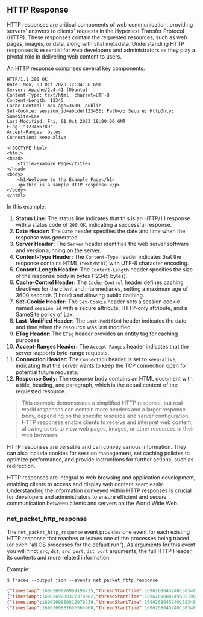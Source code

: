 ## HTTP Response

HTTP responses are critical components of web communication, providing servers'
answers to clients' requests in the Hypertext Transfer Protocol (HTTP). These
responses contain the requested resources, such as web pages, images, or data,
along with vital metadata. Understanding HTTP responses is essential for web
developers and administrators as they play a pivotal role in delivering web
content to users.

An HTTP response comprises several key components:

```
HTTP/1.1 200 OK
Date: Mon, 03 Oct 2023 12:34:56 GMT
Server: Apache/2.4.41 (Ubuntu)
Content-Type: text/html; charset=UTF-8
Content-Length: 12345
Cache-Control: max-age=3600, public
Set-Cookie: session_id=abcdef123456; Path=/; Secure; HttpOnly; SameSite=Lax
Last-Modified: Fri, 01 Oct 2023 18:00:00 GMT
ETag: "123456789"
Accept-Ranges: bytes
Connection: keep-alive

<!DOCTYPE html>
<html>
<head>
    <title>Example Page</title>
</head>
<body>
    <h1>Welcome to the Example Page</h1>
    <p>This is a sample HTTP response.</p>
</body>
</html>
```

In this example:

1. **Status Line:** The status line indicates that this is an HTTP/1.1 response with a status code of `200 OK`, indicating a successful response.
2. **Date Header:** The `Date` header specifies the date and time when the response was generated.
3. **Server Header:** The `Server` header identifies the web server software and version running on the server.
4. **Content-Type Header:** The `Content-Type` header indicates that the response contains HTML (`text/html`) with UTF-8 character encoding.
5. **Content-Length Header:** The `Content-Length` header specifies the size of the response body in bytes (12345 bytes).
6. **Cache-Control Header:** The `Cache-Control` header defines caching directives for the client and intermediaries, setting a maximum age of 3600 seconds (1 hour) and allowing public caching.
7. **Set-Cookie Header:** The `Set-Cookie` header sets a session cookie named `session_id` with a secure attribute, HTTP-only attribute, and a SameSite policy of Lax.
8. **Last-Modified Header:** The `Last-Modified` header indicates the date and time when the resource was last modified.
9. **ETag Header:** The `ETag` header provides an entity tag for caching purposes.
10. **Accept-Ranges Header:** The `Accept-Ranges` header indicates that the server supports byte-range requests.
11. **Connection Header:** The `Connection` header is set to `keep-alive`, indicating that the server wants to keep the TCP connection open for potential future requests.
12. **Response Body:** The response body contains an HTML document with a title, heading, and paragraph, which is the actual content of the requested resource.

> This example demonstrates a simplified HTTP response, but real-world responses can contain more headers and a larger response body, depending on the specific resource and server configuration. HTTP responses enable clients to receive and interpret web content, allowing users to view web pages, images, or other resources in their web browsers.

HTTP responses are versatile and can convey various information. They can also
include cookies for session management, set caching policies to optimize
performance, and provide instructions for further actions, such as redirection.

HTTP responses are integral to web browsing and application development,
enabling clients to access and display web content seamlessly. Understanding the
information conveyed within HTTP responses is crucial for developers and
administrators to ensure efficient and secure communication between clients and
servers on the World Wide Web.

### net_packet_http_response

The `net_packet_http_response` event provides one event for each existing HTTP
response that reaches or leaves one of the processes being traced (or even "all
OS processes for the default run"). As arguments for this event you will find:
`src`, `dst`, `src_port`, `dst_port` arguments, the full HTTP Header, its
contents and more related information.

Example:

```console
$ tracee --output json --events net_packet_http_response
```

```json
{"timestamp":1696269878969198725,"threadStartTime":1696268045240158340,"processorId":6,"processId":21,"cgroupId":18465,"threadId":98926,"parentProcessId":7,"hostProcessId":691018,"hostThreadId":1077380,"hostParentProcessId":691004,"userId":0,"mountNamespace":4026532885,"pidNamespace":4026532889,"processName":"inform-161","executable":{"path":""},"hostName":"95e88e281c4b","containerId":"95e88e281c4b47994e0d17ac74b83761fbc3ea570c3f1d4b98b6501ecc00dd84","container":{"id":"95e88e281c4b47994e0d17ac74b83761fbc3ea570c3f1d4b98b6501ecc00dd84"},"kubernetes":{},"eventId":"2011","eventName":"net_packet_http_response","matchedPolicies":[""],"argsNum":2,"returnValue":0,"syscall":"write","stackAddresses":[0],"contextFlags":{"containerStarted":true,"isCompat":false},"threadEntityId":1303867201,"processEntityId":1031873185,"parentEntityId":4179927769,"args":[{"name":"metadata","type":"trace.PktMeta","value":{"src_ip":"172.17.0.2","dst_ip":"192.168.100.16","src_port":8080,"dst_port":50322,"protocol":6,"packet_len":331,"iface":"any"}},{"name":"http_response","type":"trace.ProtoHTTPResponse","value":{"status":"200 ","status_code":200,"protocol":"HTTP/1.1","headers":{"Content-Length":["180"],"Content-Type":["application/x-binary"],"Date":["Mon, 02 Oct 2023 18:04:38 GMT"]},"content_length":180}}]}
{"timestamp":1696269880377378962,"threadStartTime":1696269880249502196,"processorId":6,"processId":1092254,"cgroupId":5650,"threadId":1092254,"parentProcessId":1037836,"hostProcessId":1092254,"hostThreadId":1092254,"hostParentProcessId":1037836,"userId":1000,"mountNamespace":4026531841,"pidNamespace":4026531836,"processName":"curl","executable":{"path":""},"hostName":"rugged","containerId":"","container":{},"kubernetes":{},"eventId":"2011","eventName":"net_packet_http_response","matchedPolicies":[""],"argsNum":2,"returnValue":0,"syscall":"","stackAddresses":[0],"contextFlags":{"containerStarted":false,"isCompat":false},"threadEntityId":1225483232,"processEntityId":1225483232,"parentEntityId":2142180145,"args":[{"name":"metadata","type":"trace.PktMeta","value":{"src_ip":"142.251.132.36","dst_ip":"192.168.200.50","src_port":80,"dst_port":42606,"protocol":6,"packet_len":2852,"iface":"any"}},{"name":"http_response","type":"trace.ProtoHTTPResponse","value":{"status":"200 OK","status_code":200,"protocol":"HTTP/1.1","headers":{"Accept-Ranges":["none"],"Cache-Control":["private, max-age=0"],"Content-Security-Policy-Report-Only":["object-src 'none';base-uri 'self';script-src 'nonce-u5D68fG7x3C4aNvFt9Pg1g' 'strict-dynamic' 'report-sample' 'unsafe-eval' 'unsafe-inline' https: http:;report-uri https://csp.withgoogle.com/csp/gws/other-hp"],"Content-Type":["text/html; charset=ISO-8859-1"],"Date":["Mon, 02 Oct 2023 18:04:36 GMT"],"Expires":["-1"],"P3p":["CP=\"This is not a P3P policy! See g.co/p3phelp for more info.\""],"Server":["gws"],"Set-Cookie":["1P_JAR=2023-10-02-18; expires=Wed, 01-Nov-2023 18:04:36 GMT; path=/; domain=.google.com; Secure","AEC=Ackid1R0wdgXEgtb4J6PdiRAgKV9sweuRHnFVEJQpH1gfj0f8yBOtiKokV8; expires=Sat, 30-Mar-2024 18:04:36 GMT; path=/; domain=.google.com; Secure; HttpOnly; SameSite=lax","NID=511=fhw31kVbscPFimDzfMPJ1r2kduV6AqtzgKUxqZbXwZCMSL3pEFOuqNZCwz3Q6Xwxyv4kRva7uzeF8zu--4PXyIi59PGTmzlMGqqPH_TRuvKq83ktYDkaX-oq3AltqZHGEMwxIzEQZkPhr83glWmlYQKdWFGu39MULyEttMbRLGw; expires=Tue, 02-Apr-2024 18:04:36 GMT; path=/; domain=.google.com; HttpOnly"],"Vary":["Accept-Encoding"],"X-Frame-Options":["SAMEORIGIN"],"X-Xss-Protection":["0"]},"content_length":-1}}]}
{"timestamp":1696269880812078239,"threadStartTime":1696268045240158340,"processorId":6,"processId":21,"cgroupId":18465,"threadId":98926,"parentProcessId":7,"hostProcessId":691018,"hostThreadId":1077380,"hostParentProcessId":691004,"userId":0,"mountNamespace":4026532885,"pidNamespace":4026532889,"processName":"inform-161","executable":{"path":""},"hostName":"95e88e281c4b","containerId":"95e88e281c4b47994e0d17ac74b83761fbc3ea570c3f1d4b98b6501ecc00dd84","container":{"id":"95e88e281c4b47994e0d17ac74b83761fbc3ea570c3f1d4b98b6501ecc00dd84"},"kubernetes":{},"eventId":"2011","eventName":"net_packet_http_response","matchedPolicies":[""],"argsNum":2,"returnValue":0,"syscall":"write","stackAddresses":[0],"contextFlags":{"containerStarted":true,"isCompat":false},"threadEntityId":1303867201,"processEntityId":1031873185,"parentEntityId":4179927769,"args":[{"name":"metadata","type":"trace.PktMeta","value":{"src_ip":"172.17.0.2","dst_ip":"192.168.100.12","src_port":8080,"dst_port":51420,"protocol":6,"packet_len":260,"iface":"any"}},{"name":"http_response","type":"trace.ProtoHTTPResponse","value":{"status":"200 ","status_code":200,"protocol":"HTTP/1.1","headers":{"Content-Length":["109"],"Content-Type":["application/x-binary"],"Date":["Mon, 02 Oct 2023 18:04:40 GMT"]},"content_length":109}}]}
{"timestamp":1696269882656565968,"threadStartTime":1696268045240158340,"processorId":6,"processId":21,"cgroupId":18465,"threadId":98926,"parentProcessId":7,"hostProcessId":691018,"hostThreadId":1077380,"hostParentProcessId":691004,"userId":0,"mountNamespace":4026532885,"pidNamespace":4026532889,"processName":"inform-161","executable":{"path":""},"hostName":"95e88e281c4b","containerId":"95e88e281c4b47994e0d17ac74b83761fbc3ea570c3f1d4b98b6501ecc00dd84","container":{"id":"95e88e281c4b47994e0d17ac74b83761fbc3ea570c3f1d4b98b6501ecc00dd84"},"kubernetes":{},"eventId":"2011","eventName":"net_packet_http_response","matchedPolicies":[""],"argsNum":2,"returnValue":0,"syscall":"write","stackAddresses":[0],"contextFlags":{"containerStarted":true,"isCompat":false},"threadEntityId":1303867201,"processEntityId":1031873185,"parentEntityId":4179927769,"args":[{"name":"metadata","type":"trace.PktMeta","value":{"src_ip":"172.17.0.2","dst_ip":"192.168.100.15","src_port":8080,"dst_port":58612,"protocol":6,"packet_len":358,"iface":"any"}},{"name":"http_response","type":"trace.ProtoHTTPResponse","value":{"status":"200 ","status_code":200,"protocol":"HTTP/1.1","headers":{"Content-Length":["207"],"Content-Type":["application/x-binary"],"Date":["Mon, 02 Oct 2023 18:04:42 GMT"]},"content_length":207}}]}
```

